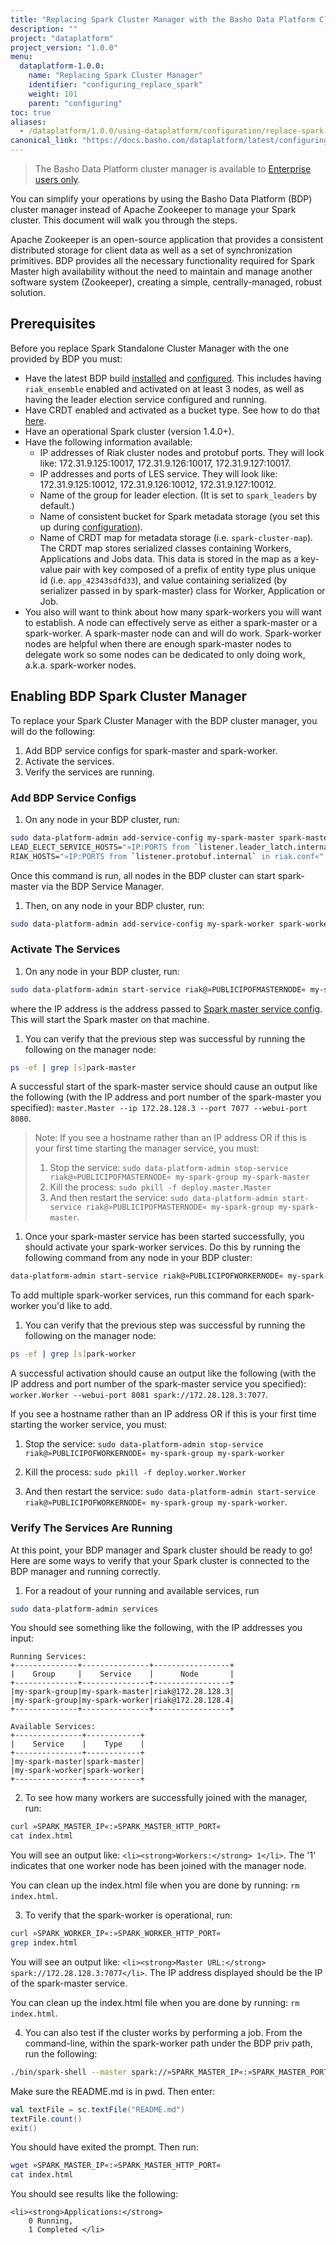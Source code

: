 ```yaml
---
title: "Replacing Spark Cluster Manager with the Basho Data Platform Cluster Manager"
description: ""
project: "dataplatform"
project_version: "1.0.0"
menu:
  dataplatform-1.0.0:
    name: "Replacing Spark Cluster Manager"
    identifier: "configuring_replace_spark"
    weight: 101
    parent: "configuring"
toc: true
aliases:
  - /dataplatform/1.0.0/using-dataplatform/configuration/replace-spark-cluster-manager/
canonical_link: "https://docs.basho.com/dataplatform/latest/configuring/replace-spark-cluster-manager/"
---
```


[bdp install]: /dataplatform/1.0.0/installing/
[bdp configure]: /dataplatform/1.0.0/configuring/setup-a-cluster/
[bdp configure spark master]: /dataplatform/1.0.0/configuring/setup-a-cluster/#set-up-spark-cluster-metadata
[ee]: http://info.basho.com/Wiki_Riak_Enterprise_Request.html
[riak data types]: /riak/kv/2.1.3/developing/data-types/


> The Basho Data Platform cluster manager is available to [Enterprise users only][ee].

You can simplify your operations by using the Basho Data Platform (BDP) cluster manager instead of Apache Zookeeper to manage your Spark cluster. This document will walk you through the steps.

Apache Zookeeper is an open-source application that provides a consistent distributed storage for client data as well as a set of synchronization primitives. BDP provides all the necessary functionality required for Spark Master high availability without the need to maintain and manage another software system (Zookeeper), creating a simple, centrally-managed, robust solution.

## Prerequisites

Before you replace Spark Standalone Cluster Manager with the one provided by BDP you must:

* Have the latest BDP build [installed][bdp install] and [configured][bdp configure]. This includes having `riak_ensemble` enabled and activated on at least 3 nodes, as well as having the leader election service configured and running.
* Have CRDT enabled and activated as a bucket type. See how to do that [here][riak data types].
* Have an operational Spark cluster (version 1.4.0+). 
* Have the following information available:
  * IP addresses of Riak cluster nodes and protobuf ports. They will look like: 172.31.9.125:10017, 172.31.9.126:10017, 172.31.9.127:10017.
  * IP addresses and ports of LES service. They will look  like: 172.31.9.125:10012, 172.31.9.126:10012, 172.31.9.127:10012.
  * Name of the group for leader election. (It is set to `spark_leaders` by default.)
  * Name of consistent bucket for Spark metadata storage (you set this up during [configuration][bdp configure]).
  * Name of CRDT map for metadata storage (i.e. `spark-cluster-map`). The CRDT map stores serialized classes containing Workers, Applications and Jobs data. This data is stored in the map as a key-value pair with key composed of a prefix of entity type plus unique id (i.e. `app_42343sdfd33`), and value containing serialized (by serializer passed in by spark-master) class for Worker, Application or Job.
* You also will want to think about how many spark-workers you will want to establish. A node can effectively serve as either a spark-master or a spark-worker. A spark-master node can and will do work. Spark-worker nodes are helpful when there are enough spark-master nodes to delegate work so some nodes can be dedicated to only doing work, a.k.a. spark-worker nodes.

## Enabling BDP Spark Cluster Manager

To replace your Spark Cluster Manager with the BDP cluster manager, you will do the following:

1. Add BDP service configs for spark-master and spark-worker.
2. Activate the services.
3. Verify the services are running.

### Add BDP Service Configs

1. On any node in your BDP cluster, run:


```bash
sudo data-platform-admin add-service-config my-spark-master spark-master \
LEAD_ELECT_SERVICE_HOSTS="»IP:PORTS from `listener.leader_latch.internal` in riak.conf«" \
RIAK_HOSTS="»IP:PORTS from `listener.protobuf.internal` in riak.conf«"
```

   Once this command is run, all nodes in the BDP cluster can start spark-master via the BDP Service Manager.

1. Then, on any node in your BDP cluster, run:

```bash
sudo data-platform-admin add-service-config my-spark-worker spark-worker MASTER_URL="spark://»PUBLICIPOFMASTERNODE«:»DEFAULTSPARKMASTERPORT«"
```

### Activate The Services

1. On any node in your BDP cluster, run: 


```bash
sudo data-platform-admin start-service riak@»PUBLICIPOFMASTERNODE« my-spark-group my-spark-master
```
   where the IP address is the address passed to [Spark master service config][bdp configure spark master].  This will start the Spark master on that machine.

1. You can verify that the previous step was successful by running the following on the manager node:


```bash
ps -ef | grep [s]park-master
```

A successful start of the spark-master service should cause an output like the following (with the IP address and port number of the spark-master you specified): `master.Master --ip 172.28.128.3 --port 7077 --webui-port 8080`.
   
> Note: If you see a hostname rather than an IP address OR if this is your first time starting the manager service, you must:
> 
> 1. Stop the service: `sudo data-platform-admin stop-service riak@»PUBLICIPOFMASTERNODE« my-spark-group my-spark-master`
> 2. Kill the process: `sudo pkill -f deploy.master.Master`
> 3. And then restart the service: `sudo data-platform-admin start-service riak@»PUBLICIPOFMASTERNODE« my-spark-group my-spark-master`.

1. Once your spark-master service has been started successfully, you should activate your spark-worker services. Do this by running the following command from any node in your BDP cluster:


```bash
data-platform-admin start-service riak@»PUBLICIPOFWORKERNODE« my-spark-group my-spark-worker
```

   To add multiple spark-worker services, run this command for each spark-worker you'd like to add.

1. You can verify that the previous step was successful by running the following on the manager node:

```bash
ps -ef | grep [s]park-worker
```

A successful activation should cause an output like the following (with the IP address and port number of the spark-master service you specified): `worker.Worker --webui-port 8081 spark://172.28.128.3:7077`.

<div class="note">
If you see a hostname rather than an IP address OR if this is your first time starting the worker service, you must:

1. Stop the service: `sudo data-platform-admin stop-service riak@»PUBLICIPOFWORKERNODE« my-spark-group my-spark-worker`

2. Kill the process: `sudo pkill -f deploy.worker.Worker`

3. And then restart the service: `sudo data-platform-admin start-service riak@»PUBLICIPOFWORKERNODE« my-spark-group my-spark-worker`.
</div>

### Verify The Services Are Running
At this point, your BDP manager and Spark cluster should be ready to go! Here are some ways to verify that your Spark cluster is connected to the BDP manager and running correctly. 

1. For a readout of your running and available services, run 

```bash
sudo data-platform-admin services
```

You should see something like the following, with the IP addresses you input:

```
Running Services:
+--------------+---------------+-----------------+
|    Group     |    Service    |      Node       |
+--------------+---------------+-----------------+
|my-spark-group|my-spark-master|riak@172.28.128.3|
|my-spark-group|my-spark-worker|riak@172.28.128.4|
+--------------+---------------+-----------------+

Available Services:
+---------------+------------+
|    Service    |    Type    |
+---------------+------------+
|my-spark-master|spark-master|
|my-spark-worker|spark-worker|
+---------------+------------+
```

2. To see how many workers are successfully joined with the manager, run:


```bash
curl »SPARK_MASTER_IP«:»SPARK_MASTER_HTTP_PORT«
cat index.html
```
You will see an output like: `<li><strong>Workers:</strong> 1</li>`. The '1' indicates that one worker node has been joined with the manager node.

You can clean up the index.html file when you are done by running: `rm index.html`.

3. To verify that the spark-worker is operational, run:


```bash
curl »SPARK_WORKER_IP«:»SPARK_WORKER_HTTP_PORT«
grep index.html
```
You will see an output like:  `<li><strong>Master URL:</strong> spark://172.28.128.3:7077</li>`. The IP address displayed should be the IP of the spark-master service.

You can clean up the index.html file when you are done by running: `rm index.html`.

4. You can also test if the cluster works by performing a job. From the command-line, within the spark-worker path under the BDP priv path, run the following:

```bash
./bin/spark-shell --master spark://»SPARK_MASTER_IP«:»SPARK_MASTER_PORT«
```

Make sure the README.md is in pwd. Then enter:

```scala
val textFile = sc.textFile("README.md")
textFile.count()
exit()
```

You should have exited the prompt. Then run:

```bash
wget »SPARK_MASTER_IP«:»SPARK_MASTER_HTTP_PORT«
cat index.html
```

You should see results like the following:

```
<li><strong>Applications:</strong>
    0 Running,
    1 Completed </li>
```
